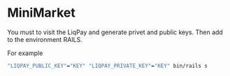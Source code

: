 # MiniMarket

You must to visit the LiqPay and generate privet and public keys. 
Then add to the environment RAILS.

For example
```bash
"LIQPAY_PUBLIC_KEY"="KEY" "LIQPAY_PRIVATE_KEY"="KEY" bin/rails s
```